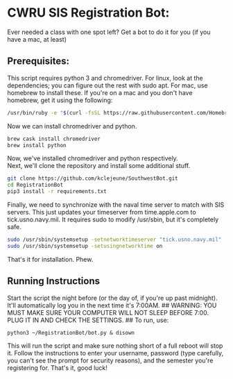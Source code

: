 # CWRU SIS Registration Bot:
Ever needed a class with one spot left? Get a bot to do it for you (if you have a mac, at least)

## Prerequisites:
This script requires python 3 and chromedriver. For linux, look at the dependencies; you can figure out the rest with sudo apt. For mac, use homebrew to install these. If you're on a mac and you don't have homebrew, get it using the following:
```bash
/usr/bin/ruby -e "$(curl -fsSL https://raw.githubusercontent.com/Homebrew/install/master/install)"
```
Now we can install chromedriver and python.
```bash
brew cask install chromedriver
brew install python
```
Now, we've installed chromedriver and python respectively.  
Next, we'll clone the repository and install some additional stuff.
```bash
git clone https://github.com/kclejeune/SouthwestBot.git
cd RegistrationBot
pip3 install -r requirements.txt
```
Finally, we need to synchronize with the naval time server to match with SIS servers.  This just updates your timeserver from time.apple.com to tick.usno.navy.mil. It requires sudo to modify /usr/sbin, but it's completely safe.
```bash
sudo /usr/sbin/systemsetup -setnetworktimeserver "tick.usno.navy.mil"
sudo /usr/sbin/systemsetup -setusingnetworktime on
```
That's it for installation.  Phew.
## Running Instructions ##
Start the script the night before (or the day of, if you're up past midnight). It'll automatically log you in the next time it's 7:00AM. ## WARNING: YOU MUST MAKE SURE YOUR COMPUTER WILL NOT SLEEP BEFORE 7:00.  PLUG IT IN AND CHECK THE SETTINGS. ##
To run, use:

`python3 ~/RegistrationBot/bot.py & disown`

This will run the script and make sure nothing short of a full reboot will stop it. Follow the instructions to enter your username, password (type carefully, you can't see the prompt for security reasons), and the semester you're registering for.
That's it, good luck!
